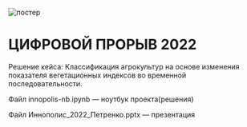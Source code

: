 ![постер](https://i.imgur.com/8PrnDnb.jpg)

# **ЦИФРОВОЙ ПРОРЫВ 2022**

Решение кейса: Классификация агрокультур на основе изменения показателя вегетационных индексов во временной последовательности.

Файл innopolis-nb.ipynb — ноутбук проекта(решения)

Файл Иннополис_2022_Петренко.pptx — презентация
